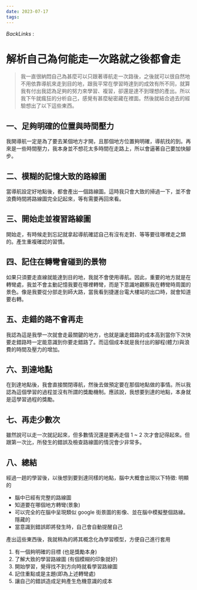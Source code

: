 ```yaml
---
date: 2023-07-17
tags: 
--- 
```

*BackLinks* : 

# 解析自己為何能走一次路就之後都會走
> 我一直很納悶自己為甚麼可以只跟著導航走一次路後，之後就可以很自然地不用依靠導航來走到目的地，跟我平常在學習時達到的成效有所不同，就算我有付出我認為足夠的努力來學習、複習，卻還是達不到理想的產出。所以我下午就瘋狂的分析自己，感覺有甚麼秘密藏在裡面。然後就結合過去的經驗想出了以下這些東西。

## 一、足夠明確的位置與時間壓力
我開導航一定是為了要去某個地方才開，且那個地方位置夠明確，導航找的到。再來是一些時間壓力，我本身並不想花太多時間在走路上，所以會逼著自己要加快腳步。
## 二、模糊的記憶大致的路線圖
當導航設定好地點後，都會產出一個路線圖。這時我只會大致的掃過一下，並不會浪費時間將路線圖完全記起來，等有需要再回來看。
## 三、開始走並複習路線圖
開始走，有時候走到忘記就拿起導航確認自己有沒有走對、等等要往哪裡走之類的。產生重複確認的習慣。
## 四、記住在轉彎會碰到的景物
如果只須要走直線就能達到目的地，我就不會使用導航。因此，重要的地方就是在轉彎處，我並不會主動記憶我要在哪裡轉彎，而是下意識地觀察我在轉彎時周圍的景色。像是我要從分部走到師大路，當我看到捷運台電大樓站的出口時，就會知道要右轉。
## 五、走錯的路不會再走
我認為這是我學一次就會走最關鍵的地方，也就是讓走錯路的成本高到當你下次快要走錯路時一定能意識到你要走錯路了。而這個成本就是我付出的腳程(體力)與浪費的時間及壓力的增加。
## 六、到達地點
在到達地點後，我會直接關閉導航，然後去做預定要在那個地點做的事情。所以我認為這個學習的過程並沒有所謂的獎勵機制。應該說，我想要到達的地點，本身就是這學習過程的獎勵。
## 七、再走少數次
雖然說可以走一次就記起來，但多數情況還是要再走個 1 ~ 2 次才會記得起來。但跟第一次比，所發生的錯誤及檢查路線圖的情況會少非常多。
## 八、總結
經過一趟的學習後，以後想到要到達同樣的地點，腦中大概會出現以下特徵:
明顯的
- 腦中已經有完整的路線圖
- 知道要在哪個地方轉彎(景象)
- 可以完全的在腦中呈現類似 google 街景圖的影像、並在腦中模擬整個路線。
隱藏的
- 當意識到錯誤即將發生時，自己會自動提醒自己

產出這些東西後，我就稍為的將其概念化為學習模型，方便自己進行套用
1. 有一個夠明確的目標 (也是獎勵本身)
2. 了解大致的學習路線圖 (有個模糊的印象就好)
3. 開始學習，覺得找不到方向時就看學習路線圖
4. 記住重點或是主題(即為上述轉彎處)
5. 讓自己的錯誤造成足夠產生危機意識的成本

